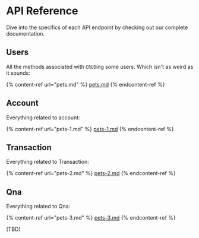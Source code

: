 # API Reference

Dive into the specifics of each API endpoint by checking out our complete documentation.

## Users

All the methods associated with `CRUD`ing some users. Which isn't as weird as it sounds:

{% content-ref url="pets.md" %}
[pets.md](pets.md)
{% endcontent-ref %}

## Account

Everything related to account:

{% content-ref url="pets-1.md" %}
[pets-1.md](pets-1.md)
{% endcontent-ref %}

## Transaction

Everything related to Transaction:

{% content-ref url="pets-2.md" %}
[pets-2.md](pets-2.md)
{% endcontent-ref %}

## Qna

Everything related to Qna:

{% content-ref url="pets-3.md" %}
[pets-3.md](pets-3.md)
{% endcontent-ref %}

(TBD)
